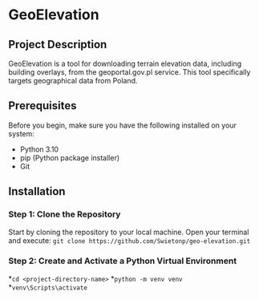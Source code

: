 # GeoElevation

## Project Description
GeoElevation is a tool for downloading terrain elevation data, including building overlays, from the geoportal.gov.pl service. This tool specifically targets geographical data from Poland.

## Prerequisites
Before you begin, make sure you have the following installed on your system:
- Python 3.10
- pip (Python package installer)
- Git

## Installation

### Step 1: Clone the Repository
Start by cloning the repository to your local machine. Open your terminal and execute:
`git clone https://github.com/Swietonp/geo-elevation.git`

### Step 2: Create and Activate a Python Virtual Environment
*`cd <project-directory-name>`
*`python -m venv venv`
*`venv\Scripts\activate`

